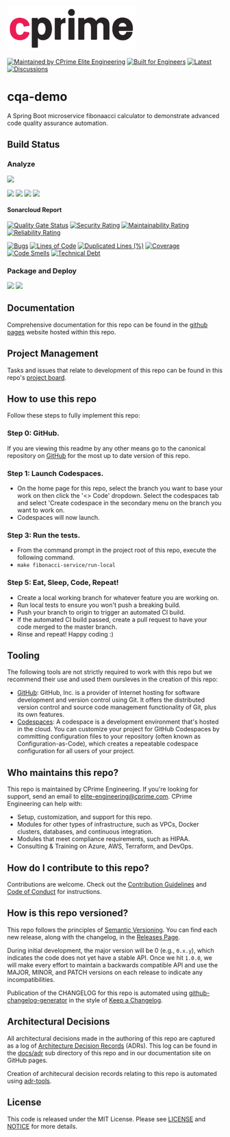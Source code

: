 <a href="https://cprime.com/" target="_blank">
<img src=".assets/cprime-logo.png" width="300" />
</a>

[![Maintained by CPrime Elite Engineering](https://img.shields.io/badge/maintained%20by-cprime%20elite%20engineering-ED1846)](https://cprime.com/)
[![Built for Engineers](https://img.shields.io/badge/project-code%20quality%20assurance%20demo-ED1846)](https://github.com/orgs/cprime-labs/projects/1/views/1)
[![Latest](https://img.shields.io/badge/latest-0.0.1-ED1846)](https://github.com/cprime-labs/cqa-demo/releases/tag/v0.0.1)
[![Discussions](https://img.shields.io/badge/community%20&%20support-discuss%20on%20github-ED1846)](https://github.com/cprime-labs/cqa-demo/discussions)

# cqa-demo

A Spring Boot microservice fibonaacci calculator to demonstrate advanced code quality assurance automation.

## Build Status

### Analyze
![](https://img.shields.io/badge/dependabot-enabled-brightgreen)


![](https://github.com/cprime-labs/cqa-demo//actions/workflows/sonarcloud-analysis.yml/badge.svg)
![](https://github.com/cprime-labs/cqa-demo//actions/workflows/codeql-analysis.yml/badge.svg)
![](https://github.com/cprime-labs/cqa-demo//actions/workflows/snyk.yml/badge.svg)
![](https://github.com/cprime-labs/cqa-demo//actions/workflows/grype-container-scan.yml/badge.svg)


#### Sonarcloud Report

[![Quality Gate Status](https://sonarcloud.io/api/project_badges/measure?project=cprime-labs_cqa-demo&metric=alert_status)](https://sonarcloud.io/summary/new_code?id=cprime-labs_cqa-demo)
[![Security Rating](https://sonarcloud.io/api/project_badges/measure?project=cprime-labs_cqa-demo&metric=security_rating)](https://sonarcloud.io/summary/new_code?id=cprime-labs_cqa-demo)
[![Maintainability Rating](https://sonarcloud.io/api/project_badges/measure?project=cprime-labs_cqa-demo&metric=sqale_rating)](https://sonarcloud.io/summary/new_code?id=cprime-labs_cqa-demo)
[![Reliability Rating](https://sonarcloud.io/api/project_badges/measure?project=cprime-labs_cqa-demo&metric=reliability_rating)](https://sonarcloud.io/summary/new_code?id=cprime-labs_cqa-demo)

[![Bugs](https://sonarcloud.io/api/project_badges/measure?project=cprime-labs_cqa-demo&metric=bugs)](https://sonarcloud.io/summary/new_code?id=cprime-labs_cqa-demo)
[![Lines of Code](https://sonarcloud.io/api/project_badges/measure?project=cprime-labs_cqa-demo&metric=ncloc)](https://sonarcloud.io/summary/new_code?id=cprime-labs_cqa-demo)
[![Duplicated Lines (%)](https://sonarcloud.io/api/project_badges/measure?project=cprime-labs_cqa-demo&metric=duplicated_lines_density)](https://sonarcloud.io/summary/new_code?id=cprime-labs_cqa-demo)
[![Coverage](https://sonarcloud.io/api/project_badges/measure?project=cprime-labs_cqa-demo&metric=coverage)](https://sonarcloud.io/summary/new_code?id=cprime-labs_cqa-demo)
[![Code Smells](https://sonarcloud.io/api/project_badges/measure?project=cprime-labs_cqa-demo&metric=code_smells)](https://sonarcloud.io/summary/new_code?id=cprime-labs_cqa-demo)
[![Technical Debt](https://sonarcloud.io/api/project_badges/measure?project=cprime-labs_cqa-demo&metric=sqale_index)](https://sonarcloud.io/summary/new_code?id=cprime-labs_cqa-demo)

### Package and Deploy
![](https://github.com/cprime-labs/cqa-demo//actions/workflows/test-and-publish.yml/badge.svg)
![](https://github.com/cprime-labs/cqa-demo//actions/workflows/publish-github-pages.yml/badge.svg)

## Documentation

Comprehensive documentation for this repo can be found in the [github pages](https://cprime-labs.github.io/cqa-demo/) website hosted within this repo.

## Project Management

Tasks and issues that relate to development of this repo can be found in this repo's [project board](https://github.com/orgs/cprime-labs/projects/1/views/1).

## How to use this repo

Follow these steps to fully implement this repo:

### Step 0: GitHub.

If you are viewing this readme by any other means go to the canonical repository on [GitHub](https://github.com/cprime-labs/cqa-demo) for the most up to date version of this repo.

### Step 1: Launch Codespaces.

* On the home page for this repo, select the branch you want to base your work on then click the '<> Code' dropdown. Select the codespaces tab and select 'Create codespace in the secondary menu on the branch you want to work on.
* Codespaces will now launch.

### Step 3: Run the tests.

* From the command prompt in the project root of this repo, execute the following command.
* `make fibonacci-service/run-local`

### Step 5: Eat, Sleep, Code, Repeat!

* Create a local working branch for whatever feature you are working on.
* Run local tests to ensure you won't push a breaking build.
* Push your branch to origin to trigger an automated CI build.
* If the automated CI build passed, create a pull request to have your code merged to the master branch.
* Rinse and repeat! Happy coding :)

## Tooling

The following tools are not strictly required to work with this repo but we recommend their use and used them oursleves in the creation of this repo:

* [GitHub](https://GitHub.com): GitHub, Inc. is a provider of Internet hosting for software development and version control using Git. It offers the distributed version control and source code management functionality of Git, plus its own features.
* [Codespaces](https://docs.github.com/es/codespaces/overview): A codespace is a development environment that's hosted in the cloud. You can customize your project for GitHub Codespaces by committing configuration files to your repository (often known as Configuration-as-Code), which creates a repeatable codespace configuration for all users of your project.

## Who maintains this repo?

This repo is maintained by CPrime Engineering. If you're looking for support, send an email to [elite-engineering@cprime.com](mailto:elite-engineering@cprime.com?subject=Fibonacci%20DevOps%20Demo).
CPrime Engineering can help with:

* Setup, customization, and support for this repo.
* Modules for other types of infrastructure, such as VPCs, Docker clusters, databases, and continuous integration.
* Modules that meet compliance requirements, such as HIPAA.
* Consulting & Training on Azure, AWS, Terraform, and DevOps.

## How do I contribute to this repo?

Contributions are welcome. Check out the
[Contribution Guidelines](/CONTRIBUTING.md) and
[Code of Conduct](/CONDUCT.md) for instructions.

## How is this repo versioned?

This repo follows the principles of [Semantic Versioning](http://semver.org/). You can find each new release,
along with the changelog, in the [Releases Page](../../releases).

During initial development, the major version will be 0 (e.g., `0.x.y`), which indicates the code does not yet have a
stable API. Once we hit `1.0.0`, we will make every effort to maintain a backwards compatible API and use the MAJOR,
MINOR, and PATCH versions on each release to indicate any incompatibilities.

Publication of the CHANGELOG for this repo is automated using [github-changelog-generator](https://github.com/github-changelog-generator/github-changelog-generator) in the style of [Keep a Changelog](https://keepachangelog.com/en/1.0.0/).

## Architectural Decisions

All architectural decisions made in the authoring of this repo are captured as a log of [Architecture Decision Records](http://thinkrelevance.com/blog/2011/11/15/documenting-architecture-decisions) (ADRs). This log can be found in the [docs/adr](docs/adr) sub directory of this repo and in our documentation site on GitHub pages.

Creation of architecural decision records relating to this repo is automated using [adr-tools](https://github.com/npryce/adr-tools).

## License

This code is released under the MIT License. Please see [LICENSE](/LICENSE) and [NOTICE](/NOTICE) for more details.
